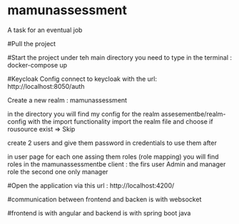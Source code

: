 # mamunassessment
A task for an eventual job

#Pull the project 

#Start the project
under teh main directory you need to type in the terminal :  docker-compose up

#Keycloak Config 
connect to keycloak with the url: http://localhost:8050/auth

Create a new realm : mamunassessment

in the directory you will find my config for the realm  assesementbe/realm-config
with the import functionality import the realm file and choose if rousource exist => Skip

create 2 users and give them password  in credentials to use them after 

in user page for each one assing them roles (role mapping) you will find roles in the mamunassessmentbe client :
the firs user Admin and manager role 
the second one only manager

#Open the application via this url : http://localhost:4200/

#communication between frontend and backen is with websocket 

#frontend is with angular and backend is with spring boot java
